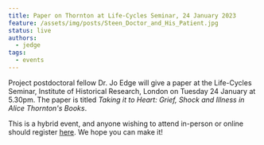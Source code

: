 ```yaml
---
title: Paper on Thornton at Life-Cycles Seminar, 24 January 2023
feature: /assets/img/posts/Steen_Doctor_and_His_Patient.jpg
status: live
authors:
  - jedge
tags:
  - events
---
```




Project postdoctoral fellow Dr. Jo Edge will give a paper at the Life-Cycles Seminar, Institute of Historical Research, London on Tuesday 24 January at 5.30pm. The paper is titled *Taking it to Heart: Grief, Shock and Illness in Alice Thornton's Books*.

This is a hybrid event, and anyone wishing to attend in-person or online should register [here](https://www.history.ac.uk/events/taking-it-heart-grief-shock-and-illness-alice-thorntons-books). We hope you can make it!
